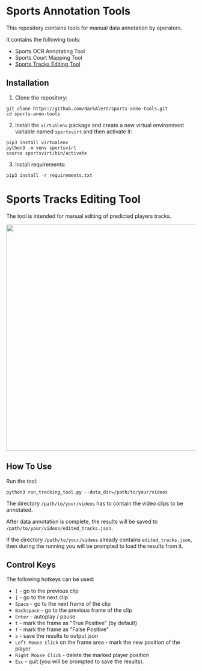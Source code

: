 # Sports Annotation Tools
This repository contains tools for manual data annotation by operators.

It contains the following tools:
* Sports OCR Annotating Tool
* Sports Court Mapping Tool
* [Sports Tracks Editing Tool](#sports-tracks-editing-tool)

## Installation
1. Clone the repository:
```
git clone https://github.com/darkAlert/sports-anno-tools.git
cd sports-anno-tools
```
2. Install the `virtualenv` package and create a new virtual environment variable named `sportsvirt` and then activate it:
```
pip3 install virtualenv
python3 -m venv sportsvirt
source sportsvirt/bin/activate
```
3. Install requirements:
```
pip3 install -r requirements.txt
```



# Sports Tracks Editing Tool
The tool is intended for manual editing of  predicted players tracks.
<p align="center">
<img src="boost-tracks-editing-tool.png" width=600>
</p>

## How To Use
Run the tool:
```
python3 run_tracking_tool.py --data_dir=/path/to/your/videos
```

The directory `/path/to/your/videos` has to contain the video clips to be annotated.

After data annotation is complete, the results will be saved to `/path/to/your/videos/edited_tracks.json`.

If the directory `/path/to/your/videos` already contains `edited_tracks.json`, then during the running you will be prompted to load the results from it.

## Control Keys
The following hotkeys can be used:
* `[` - go to the previous clip
* `]` - go to the next clip
* `Space` - go to the next frame of the clip
* `Backspace` - go to the previous frame of the clip
* `Enter` - autoplay / pause
* `t` - mark the frame as "True Positive" (by default)
* `f` - mark the frame as "False Positive"
* `s` - save the results to output json
* `Left Mouse Click` on the frame area - mark the new position of the player
* `Right Mouse Click` - delete the marked player position
* `Esc` - quit (you will be prompted to save the results).


